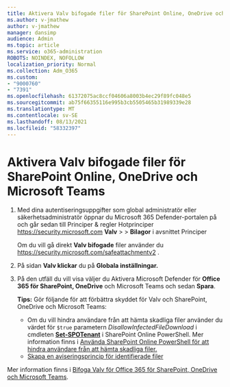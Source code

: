 ```yaml
---
title: Aktivera Valv bifogade filer för SharePoint Online, OneDrive och Microsoft Teams
ms.author: v-jmathew
author: v-jmathew
manager: dansimp
audience: Admin
ms.topic: article
ms.service: o365-administration
ROBOTS: NOINDEX, NOFOLLOW
localization_priority: Normal
ms.collection: Adm_O365
ms.custom:
- "9000760"
- "7391"
ms.openlocfilehash: 61372075ac8ccf04606a8003b4ec29f89fc048e5
ms.sourcegitcommit: ab75f66355116e995b3cb5505465b31989339e28
ms.translationtype: MT
ms.contentlocale: sv-SE
ms.lasthandoff: 08/13/2021
ms.locfileid: "58332397"
---
```

# <a name="enable-safe-attachments-for-sharepoint-online-onedrive-and-microsoft-teams"></a>Aktivera Valv bifogade filer för SharePoint Online, OneDrive och Microsoft Teams

1. Med dina autentiseringsuppgifter som global administratör eller säkerhetsadministratör öppnar du Microsoft 365 Defender-portalen på och går sedan till Principer & regler Hotprinciper <https://security.microsoft.com> **Valv** \>  \> **Bilagor**  i avsnittet Principer

   Om du vill gå direkt **Valv bifogade** filer använder du <https://security.microsoft.com/safeattachmentv2> .

2. På sidan **Valv klickar** du på **Globala inställningar.**
3. På den utfäll du vill visa väljer du Aktivera Microsoft Defender för **Office 365 för SharePoint, OneDrive** och Microsoft Teams och sedan **Spara**.

    **Tips:** Gör följande för att förbättra skyddet för Valv och SharePoint, OneDrive och Microsoft Teams:
    - Om du vill hindra användare från att hämta skadliga filer använder du värdet för `$true` parametern *DisallowInfectedFileDownload* i cmdleten **[Set-SPOTenant](https://docs.microsoft.com/powershell/module/sharepoint-online/Set-SPOTenant)** i SharePoint Online PowerShell. Mer information finns i [Använda SharePoint Online PowerShell för att hindra användare från att hämta skadliga filer.](https://docs.microsoft.com/microsoft-365/security/office-365-security/turn-on-mdo-for-spo-odb-and-teams#step-2-recommended-use-sharepoint-online-powershell-to-prevent-users-from-downloading-malicious-files)
    - [Skapa en aviseringsprincip för identifierade filer](https://docs.microsoft.com/microsoft-365/security/office-365-security/turn-on-mdo-for-spo-odb-and-teams#step-3-recommended-use-the-microsoft-365-defender-portal-to-create-an-alert-policy-for-detected-files)

Mer information finns i [Bifoga Valv för Office 365 för SharePoint, OneDrive och Microsoft Teams](https://go.microsoft.com/fwlink/?linkid=2092041).
